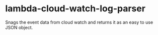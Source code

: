 # lambda-cloud-watch-log-parser
Snags the event data from cloud watch and returns it as an easy to use JSON object.
